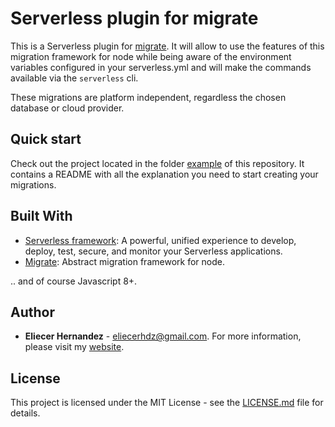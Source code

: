 
# Serverless plugin for migrate

This is a Serverless plugin for [migrate][migrate-npm]. It will allow to use the features of this migration framework
for node while being aware of the environment variables configured in your serverless.yml and will make the commands
available via the `serverless` cli.

These migrations are platform independent, regardless the chosen database or cloud provider.

## Quick start
Check out the project located in the folder [example](example) of this repository. It contains a 
README with all the explanation you need to start creating your migrations.

## Built With
* [Serverless framework](https://serverless.com/): A powerful, unified experience to develop, deploy, 
test, secure, and monitor your Serverless applications.
* [Migrate](https://github.com/tj/node-migrate): Abstract migration framework for node.

.. and of course Javascript 8+.
                                                 

## Author
* **Eliecer Hernandez** - [eliecerhdz@gmail.com](mailto:eliecerhdz@gmail.com). 
For more information, please visit my [website](http://eliux.github.io).

## License

This project is licensed under the MIT License - see the [LICENSE.md](LICENSE.md) file for details.

[migrate-npm]: https://www.npmjs.com/package/migrate
